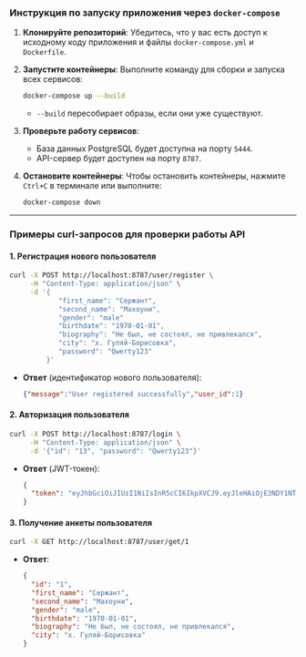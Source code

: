 ### Инструкция по запуску приложения через `docker-compose`

1. **Клонируйте репозиторий**:
   Убедитесь, что у вас есть доступ к исходному коду приложения и файлы `docker-compose.yml` и `Dockerfile`.

1. **Запустите контейнеры**:
   Выполните команду для сборки и запуска всех сервисов:
   ```bash
   docker-compose up --build
   ```
    - `--build` пересобирает образы, если они уже существуют.

1. **Проверьте работу сервисов**:
    - База данных PostgreSQL будет доступна на порту `5444`.
    - API-сервер будет доступен на порту `8787`.

1. **Остановите контейнеры**:
   Чтобы остановить контейнеры, нажмите `Ctrl+C` в терминале или выполните:
   ```bash
   docker-compose down
   ```

---

### Примеры curl-запросов для проверки работы API

#### 1. **Регистрация нового пользователя**
```bash
curl -X POST http://localhost:8787/user/register \
     -H "Content-Type: application/json" \
     -d '{
            "first_name": "Сержант",
            "second_name": "Махоуни",
            "gender": "male"
            "birthdate": "1970-01-01",
            "biography": "Не был, не состоял, не привлекался",
            "city": "х. Гуляй-Борисовка",
            "password": "Qwerty123"
         }'
```
- **Ответ** (идентификатор нового пользователя):
  ```json
  {"message":"User registered successfully","user_id":1}
  ```

#### 2. **Авторизация пользователя**
```bash
curl -X POST http://localhost:8787/login \
     -H "Content-Type: application/json" \
     -d '{"id": "13", "password": "Qwerty123"}'
```
- **Ответ** (JWT-токен):
  ```json
  {
    "token": "eyJhbGciOiJIUzI1NiIsInR5cCI6IkpXVCJ9.eyJleHAiOjE3NDY1NTk1MzAsInN1YiI6IjEzIn0.2rOzh0CmcE7vgWY_maS7mTojwFgZeh8HldTm9M66uzo"
  }
  ```

#### 3. **Получение анкеты пользователя**
```bash
curl -X GET http://localhost:8787/user/get/1
```
- **Ответ**:
  ```json
  {
    "id": "1",
    "first_name": "Сержант",
    "second_name": "Махоуни",
    "gender": "male",
    "birthdate": "1970-01-01",
    "biography": "Не был, не состоял, не привлекался",
    "city": "х. Гуляй-Борисовка"
  }
  ```
